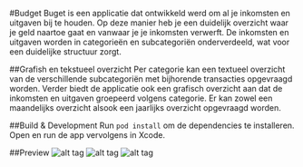 #Budget
Buget is een applicatie dat ontwikkeld werd om al je inkomsten en uitgaven bij te houden. Op deze manier heb je een duidelijk overzicht waar je geld naartoe gaat en vanwaar je je inkomsten verwerft. De inkomsten en uitgaven worden in categorieën en subcategoriën onderverdeeld, wat voor een duidelijke structuur zorgt. 

##Grafish en tekstueel overzicht
Per categorie kan een textueel overzicht van de verschillende subcategoriën met bijhorende transacties opgevraagd worden. Verder biedt de applicatie ook een grafisch overzicht aan dat de inkomsten en uitgaven groepeerd volgens categorie. Er kan zowel een maandelijks overzicht alsook een jaarlijks overzicht opgevraagd worden.

##Build & Development
Run <code>pod install</code> om de dependencies te installeren. Open en run de app vervolgens in Xcode.

##Preview
![alt tag](https://s24.postimg.org/vh16vsc1x/detail_View.png "Tekstueel overzicht van de uitgaven voor de maand janauri 2017")
![alt tag](https://s28.postimg.org/rsvhavqj1/detail_View.png "Detailpagina met alle subcategorieën en bijhorende transacties van categorie 'Gambling'")
![alt tag](https://s28.postimg.org/iwkp6xzwt/monthly_View.png "Grafisch overzicht van de uitgaven voor de maand januari 2017, weergeven in procent")
